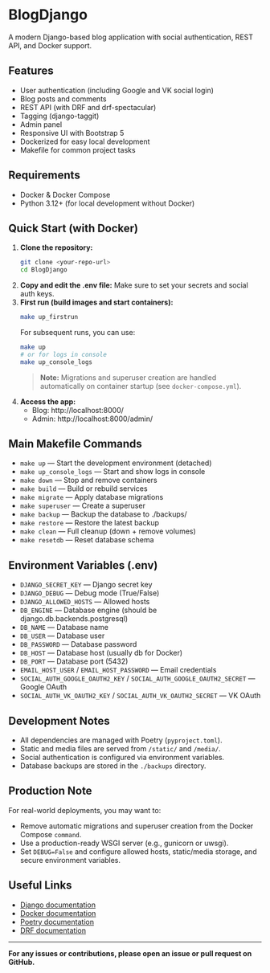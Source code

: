 # BlogDjango

A modern Django-based blog application with social authentication, REST API, and Docker support.

## Features

- User authentication (including Google and VK social login)
- Blog posts and comments
- REST API (with DRF and drf-spectacular)
- Tagging (django-taggit)
- Admin panel
- Responsive UI with Bootstrap 5
- Dockerized for easy local development
- Makefile for common project tasks

## Requirements

- Docker & Docker Compose
- Python 3.12+ (for local development without Docker)

## Quick Start (with Docker)

1. **Clone the repository:**
   ```bash
   git clone <your-repo-url>
   cd BlogDjango
   ```
2. **Copy and edit the .env file:**
   Make sure to set your secrets and social auth keys.
3. **First run (build images and start containers):**
   ```bash
   make up_firstrun
   ```
   For subsequent runs, you can use:
   ```bash
   make up
   # or for logs in console
   make up_console_logs
   ```
   > **Note:** Migrations and superuser creation are handled automatically on container startup (see `docker-compose.yml`).
4. **Access the app:**
   - Blog: http://localhost:8000/
   - Admin: http://localhost:8000/admin/

## Main Makefile Commands

- `make up` — Start the development environment (detached)
- `make up_console_logs` — Start and show logs in console
- `make down` — Stop and remove containers
- `make build` — Build or rebuild services
- `make migrate` — Apply database migrations
- `make superuser` — Create a superuser
- `make backup` — Backup the database to ./backups/
- `make restore` — Restore the latest backup
- `make clean` — Full cleanup (down + remove volumes)
- `make resetdb` — Reset database schema

## Environment Variables (.env)

- `DJANGO_SECRET_KEY` — Django secret key
- `DJANGO_DEBUG` — Debug mode (True/False)
- `DJANGO_ALLOWED_HOSTS` — Allowed hosts
- `DB_ENGINE` — Database engine (should be django.db.backends.postgresql)
- `DB_NAME` — Database name
- `DB_USER` — Database user
- `DB_PASSWORD` — Database password
- `DB_HOST` — Database host (usually db for Docker)
- `DB_PORT` — Database port (5432)
- `EMAIL_HOST_USER` / `EMAIL_HOST_PASSWORD` — Email credentials
- `SOCIAL_AUTH_GOOGLE_OAUTH2_KEY` / `SOCIAL_AUTH_GOOGLE_OAUTH2_SECRET` — Google OAuth
- `SOCIAL_AUTH_VK_OAUTH2_KEY` / `SOCIAL_AUTH_VK_OAUTH2_SECRET` — VK OAuth

## Development Notes

- All dependencies are managed with Poetry (`pyproject.toml`).
- Static and media files are served from `/static/` and `/media/`.
- Social authentication is configured via environment variables.
- Database backups are stored in the `./backups` directory.

## Production Note

For real-world deployments, you may want to:

- Remove automatic migrations and superuser creation from the Docker Compose `command`.
- Use a production-ready WSGI server (e.g., gunicorn or uwsgi).
- Set `DEBUG=False` and configure allowed hosts, static/media storage, and secure environment variables.

## Useful Links

- [Django documentation](https://docs.djangoproject.com/)
- [Docker documentation](https://docs.docker.com/)
- [Poetry documentation](https://python-poetry.org/docs/)
- [DRF documentation](https://www.django-rest-framework.org/)

---

**For any issues or contributions, please open an issue or pull request on GitHub.**
